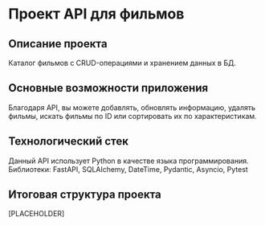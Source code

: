 # Проект API для фильмов
## Описание проекта
Каталог фильмов с CRUD-операциями и хранением данных в БД.
## Основные возможности приложения
Благодаря API, вы можете добавлять, обновлять информацию, удалять фильмы, искать фильмы по ID или сортировать их по характеристикам.
## Технологический стек
Данный API использует Python в качестве языка программирования. Библиотеки: FastAPI, SQLAlchemy, DateTime, Pydantic, Asyncio, Pytest
## Итоговая структура проекта
[PLACEHOLDER]
